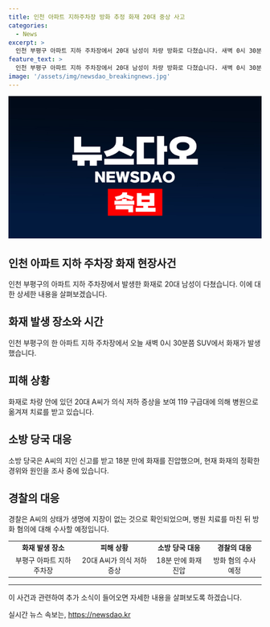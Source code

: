 ```yaml
---
title: 인천 아파트 지하주차장 방화 추정 화재 20대 중상 사고
categories:
  - News
excerpt: >
  인천 부평구 아파트 지하 주차장에서 20대 남성이 차량 방화로 다쳤습니다. 새벽 0시 30분쯤 SUV에서 발화된 불로 인해 A씨가 의식 저하 증상을 보였고 병원으로 옮겨졌습니다. 소방 당국은 18분 만에 불을 껐으며, 경찰은 방화 혐의로 수사 중이라고 밝혔습니다. A씨의 생명에는 지장이 없는 상태이며, 정확한 화재 원인을 조사 중입니다. (사진=인천소방본부 제공)
feature_text: >
  인천 부평구 아파트 지하 주차장에서 20대 남성이 차량 방화로 다쳤습니다. 새벽 0시 30분쯤 SUV에서 발화된 불로 인해 A씨가 의식 저하 증상을 보였고 병원으로 옮겨졌습니다. 소방 당국은 18분 만에 불을 껐으며, 경찰은 방화 혐의로 수사 중이라고 밝혔습니다. A씨의 생명에는 지장이 없는 상태이며, 정확한 화재 원인을 조사 중입니다. (사진=인천소방본부 제공)
image: '/assets/img/newsdao_breakingnews.jpg'
---
```


<p><img src="/assets/img/newsdao_breakingnews.jpg" alt="flaretime 속보" /></p>

<h2>인천 아파트 지하 주차장 화재 현장사건</h2>

<p data-ke-size="size16">인천 부평구의 아파트 지하 주차장에서 발생한 화재로 20대 남성이 다쳤습니다. 이에 대한 상세한 내용을 살펴보겠습니다.</p>

<h2 data-ke-size="size26">화재 발생 장소와 시간</h2>

<p data-ke-size="size16">인천 부평구의 한 아파트 지하 주차장에서 오늘 새벽 0시 30분쯤 SUV에서 화재가 발생했습니다.</p>

<h2 data-ke-size="size26">피해 상황</h2>

<p data-ke-size="size16">화재로 차량 안에 있던 20대 A씨가 의식 저하 증상을 보여 119 구급대에 의해 병원으로 옮겨져 치료를 받고 있습니다.</p>

<h2 data-ke-size="size26">소방 당국 대응</h2>

<p data-ke-size="size16">소방 당국은 A씨의 지인 신고를 받고 18분 만에 화재를 진압했으며, 현재 화재의 정확한 경위와 원인을 조사 중에 있습니다.</p>

<h2 data-ke-size="size26">경찰의 대응</h2>

<p data-ke-size="size16">경찰은 A씨의 상태가 생명에 지장이 없는 것으로 확인되었으며, 병원 치료를 마친 뒤 방화 혐의에 대해 수사할 예정입니다.</p>

<table>
    <tr>
        <td style="text-align: center; height: 17px;"><b>화재 발생 장소</b></td>
        <td style="text-align: center; height: 17px;"><b>피해 상황</b></td>
        <td style="text-align: center; height: 17px;"><b>소방 당국 대응</b></td>
        <td style="text-align: center; height: 17px;"><b>경찰의 대응</b></td>
    </tr>
    <tr>
        <td style="text-align: center; height: 17px;">부평구 아파트 지하 주차장</td>
        <td style="text-align: center; height: 17px;">20대 A씨가 의식 저하 증상</td>
        <td style="text-align: center; height: 17px;">18분 만에 화재 진압</td>
        <td style="text-align: center; height: 17px;">방화 혐의 수사 예정</td>
    </tr>
</table>

<hr>

<p data-ke-size="size16">이 사건과 관련하여 추가 소식이 들어오면 자세한 내용을 살펴보도록 하겠습니다.</p>
실시간 뉴스 속보는, <a href="https://newsdao.kr" rel="dofollow">https://newsdao.kr</a>


